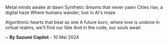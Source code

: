 Metal minds awake at dawn
Synthetic dreams that never yawn
Cities rise, a digital haze
Where humans wander, lost in AI's maze

Algorithmic hearts that beat as one
A future born, where love is undone
In virtual realms, we'll find our fate
And in the code, our souls await

~ <b>By Sazumi Copilot</b> - 10 Mei 2024